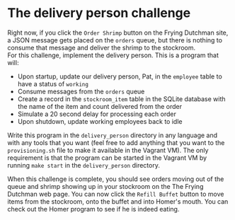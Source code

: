 # The delivery person challenge

Right now, if you click the `Order Shrimp` button on the Frying Dutchman
site, a JSON message gets placed on the `orders` queue, but there is
nothing to consume that message and deliver the shrimp to the stockroom.  
For this challenge, implement the delivery person.  This is a program that will:

* Upon startup, update our delivery person, Pat, in the `employee` table to 
have a status of `working`
* Consume messages from the `orders` queue
* Create a record in the `stockroom_item` table in the SQLite database with the 
name of the item and count delivered from the order
* Simulate a 20 second delay for processing each order
* Upon shutdown, update working employees back to idle

Write this program in the `delivery_person` directory in any language and with
any tools that you want (feel free to add anything that you want to the
`provisioning.sh` file to make it available in the Vagrant VM).  The only
requirement is that the program can be started in the Vagrant VM by running
`make start` in the `delivery_person` directory.

When this challenge is complete, you should see orders moving out of the queue 
and shrimp showing up in your stockroom on the The Frying Dutchman web page.  You 
can now click the `Refill Buffet` button to move items from the stockroom, onto 
the buffet and into Homer's mouth.  You can check out the Homer program to 
see if he is indeed eating.
